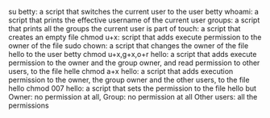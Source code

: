 su betty: a script that switches the current user to the user betty
whoami: a script that prints the effective username of the current user
groups: a script that prints all the groups the current user is part of
touch: a script that creates an empty file
chmod u+x: script that adds execute permission to the owner of the file
sudo chown: a script that changes the owner of the file hello to the user betty
chmod u+x,g+x,o+r hello: a script that adds execute permission to the owner and the group owner, and read permission to other users, to the file helle
chmod a+x hello: a script that adds execution permission to the owner, the group owner and the other users, to the file hello
chmod 007 hello: a script that sets the permission to the file hello but Owner: no permission at all, Group: no permission at all Other users: all the permissions
